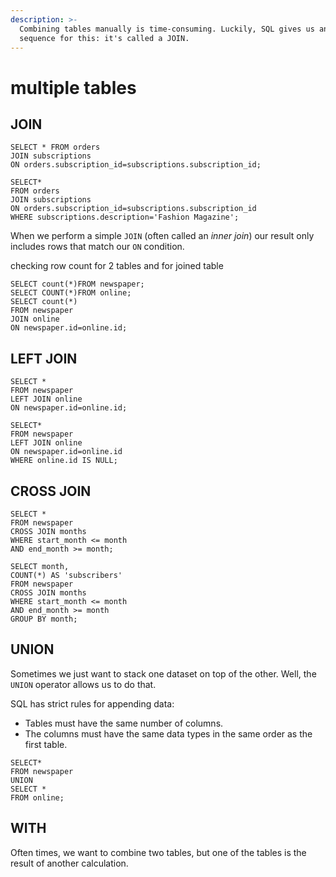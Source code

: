 ```yaml
---
description: >-
  Combining tables manually is time-consuming. Luckily, SQL gives us an easy
  sequence for this: it's called a JOIN.
---
```


# multiple tables

## JOIN

```text
SELECT * FROM orders
JOIN subscriptions
ON orders.subscription_id=subscriptions.subscription_id;

SELECT*
FROM orders
JOIN subscriptions
ON orders.subscription_id=subscriptions.subscription_id
WHERE subscriptions.description='Fashion Magazine';
```

 When we perform a simple `JOIN` \(often called an _inner join_\) our result only includes rows that match our `ON` condition.

checking row count for 2 tables and for joined table

```text
SELECT count(*)FROM newspaper;
SELECT COUNT(*)FROM online;
SELECT count(*)
FROM newspaper
JOIN online
ON newspaper.id=online.id;
```

## LEFT JOIN

```text
SELECT *
FROM newspaper
LEFT JOIN online
ON newspaper.id=online.id;
```

```text
SELECT*
FROM newspaper
LEFT JOIN online
ON newspaper.id=online.id
WHERE online.id IS NULL;
```

## CROSS JOIN

```text
SELECT *
FROM newspaper
CROSS JOIN months
WHERE start_month <= month
AND end_month >= month;
```

```text
SELECT month,
COUNT(*) AS 'subscribers'
FROM newspaper
CROSS JOIN months
WHERE start_month <= month
AND end_month >= month
GROUP BY month;
```

## UNION

 Sometimes we just want to stack one dataset on top of the other. Well, the `UNION` operator allows us to do that.

SQL has strict rules for appending data:

* Tables must have the same number of columns.
* The columns must have the same data types in the same order as the first table.

```text
SELECT*
FROM newspaper
UNION
SELECT *
FROM online;
```

## WITH

 Often times, we want to combine two tables, but one of the tables is the result of another calculation.











